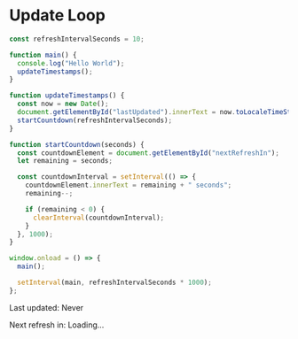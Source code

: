 # Update Loop

```js echo
const refreshIntervalSeconds = 10;

function main() {
  console.log("Hello World");
  updateTimestamps();
}

function updateTimestamps() {
  const now = new Date();
  document.getElementById("lastUpdated").innerText = now.toLocaleTimeString();
  startCountdown(refreshIntervalSeconds);
}

function startCountdown(seconds) {
  const countdownElement = document.getElementById("nextRefreshIn");
  let remaining = seconds;

  const countdownInterval = setInterval(() => {
    countdownElement.innerText = remaining + " seconds";
    remaining--;

    if (remaining < 0) {
      clearInterval(countdownInterval);
    }
  }, 1000);
}

window.onload = () => {
  main();

  setInterval(main, refreshIntervalSeconds * 1000);
};
```

<div>
    <p>Last updated: <span id="lastUpdated">Never</span></p>
    <p>Next refresh in: <span id="nextRefreshIn">Loading...</span></p>
</div>
